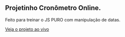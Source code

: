 ## Projetinho Cronômetro Online.

Feito para treinar o JS PURO com manipulação de datas.

<a href='https://cronometrodigital.abismodev.com/'>Veja o projeto ao vivo</a>

